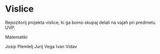 # Vislice
Repozitorij projekta vislice, ki ga bomo skupaj delali na vajah pri predmetu UVP.

Matematiki

Josip Plemlelj
Jurij Vega
Ivan Vidav